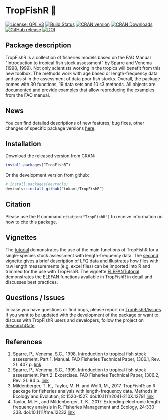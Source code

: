 TropFishR :fishing_pole_and_fish:
=====

[![License: GPL v3](https://img.shields.io/badge/License-GPL%20v3-blue.svg)](http://www.gnu.org/licenses/gpl-3.0)
[![Build Status](https://api.travis-ci.org/tokami/TropFishR.svg?branch=master)](https://travis-ci.org/tokami/TropFishR)
[![CRAN version](http://www.r-pkg.org/badges/version/TropFishR)](https://cran.r-project.org/package=TropFishR) 
[![CRAN Downloads](http://cranlogs.r-pkg.org/badges/TropFishR)](https://cran.r-project.org/package=TropFishR)
[![GitHub release](https://img.shields.io/github/release/tokami/TropFishR.svg)](https://github.com/tokami/TropFishR/releases)
[![DOI](https://zenodo.org/badge/DOI/10.5281/zenodo.495176.svg)](https://doi.org/10.5281/zenodo.495176)

	
## Package description
   	
TropFishR is a collection of fisheries models based on the FAO Manual 
"Introduction to tropical fish stock assessment" by Sparre and Venema 
(1998, 1999). Not only scientists working in the tropics will benefit from 
this new toolbox. The methods work with age based or length-frequency data 
and assist in the assessment of data poor fish stocks. Overall, the package 
comes with 30 functions, 19 data sets and 10 s3 methods. All objects are 
documented and provide examples that allow reproducing the examples from 
the FAO manual. 

    
## News
You can find detailed descriptions of new features, bug fixes, other changes of specific package versions [here](https://rawgit.com/tokami/TropFishR/master/inst/doc/news.html).

     
## Installation
Download the released version from CRAN:

```R
install.packages(“TropFishR”)
```

Or the development version from github:

```R
# install.packages(devtools)
devtools::install_github(“tokami/TropFishR”)
```

## Citation
Please use the R command `citation("TropFishR")` to receive information on
how to cite this package.


## Vignettes
The [tutorial](https://cran.r-project.org/package=TropFishR/vignettes/tutorial.html)
demonstrates the use of the main functions of TropFishR for a 
single-species stock assessment with length-frequency data. The [second vignette](https://cran.r-project.org/package=TropFishR/vignettes/lfqData.html) gives a brief description of LFQ data and illustrates how files with raw length measurements (e.g. excel files) can be imported into R and trimmed for the use with TropFishR. The vignette [ELEFANTutorial](https://cran.r-project.org/package=TropFishR/vignettes/Using_TropFishR_ELEFAN_functions.html) demonstrates the ELEFAN functions available in TropFishR in detail and discusses best practices.


## Questions / Issues
In case you have questions or find bugs, please report on 
[TropFishR/issues](https://github.com/tokami/TropFishR/issues). If you want to be updated with the development of the package or want to discuss with TropFishR users and developers, follow the project on [ResearchGate](https://www.researchgate.net/project/TropFishR).


## References
  1. Sparre, P., Venema, S.C., 1998. Introduction to tropical fish stock 
  assessment. Part 1. Manual. FAO Fisheries Technical Paper, 
  (306.1, Rev. 2). 407 p. [link](http://www.fao.org/docrep/w5449e/w5449e00.htm)
  2. Sparre, P., Venema, S.C., 1999. Introduction to tropical fish stock 
  assessment. Part 2. Excercises. FAO Fisheries Technical Paper, 
  (306.2, Rev. 2). 94 p. [link](http://www.fao.org/docrep/w5448e/w5448e00.htm)
  3. Mildenberger, T. K., Taylor, M. H. and Wolff, M., 2017. TropFishR: an
  R package for fisheries analysis with length-frequency data. Methods in 
  Ecology and Evolution, 8: 1520-1527. doi:10.1111/2041-210X.12791 
  [link](https://doi.org/10.1111/2041-210X.12791)
  4. Taylor, M. H., and Mildenberger, T. K., 2017. Extending electronic 
  length frequency analysis in R. Fisheries Management and Ecology, 24:330-338. 
  doi:10.1111/fme.12232 [link](https://doi.org/10.1111/fme.12232)
